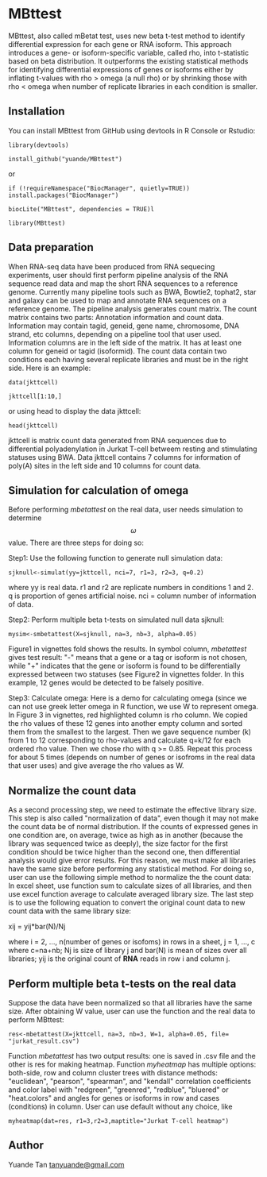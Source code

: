 # MBttest

MBttest, also called mBetat test, uses new beta t-test method to identify differential expression for each gene or RNA isoform. This approach introduces a gene- or isoform-specific variable, called rho, into t-statistic based on beta distribution. It outperforms the existing statistical methods for identifying differential expressions of genes or isoforms either by inflating t-values with rho > omega (a null rho) or by shrinking those with rho < omega  when number of replicate libraries in each condition is smaller.


## Installation
You can install MBttest from GitHub using devtools in R Console or Rstudio:

`library(devtools)`

`install_github("yuande/MBttest")`

or

`if (!requireNamespace("BiocManager", quietly=TRUE))`
    `install.packages("BiocManager")`

`biocLite("MBttest", dependencies = TRUE)l`

`library(MBttest)`

## Data preparation
When RNA-seq data have been produced from RNA sequecing experiments, user should first perform pipeline analysis of the RNA sequence read data and map the short RNA sequences to a reference genome.  Currently many pipeline tools such as BWA, Bowtie2, tophat2, star and galaxy can be used to map and annotate RNA sequences on a reference genome. The pipeline analysis generates count matrix.  The count matrix contains two parts:  Annotation information and count data. Information may contain  tagid, geneid, gene name, chromosome, DNA strand, etc columns, depending on a pipeline tool that user used. Information columns are in the  left side of the matrix. It has at least one column for geneid or tagid (isoformid). The count data contain two conditions each having several replicate libraries and must be in the right side.  Here is an example:

`data(jkttcell)`

`jkttcell[1:10,]`

or using head to display the data jkttcell:

`head(jkttcell)`

jkttcell is matrix count data generated from RNA sequences due to differential polyadenylation in  Jurkat T-cell betweem resting and stimulating statuses using BWA.  Data jkttcell contains 7 columns for information of poly(A) sites in the left side and 10 columns for count data.

## Simulation for calculation of omega
Before performing *mbetattest* on the real data, user needs simulation to determine $$\omega$$ value. There are three steps for doing so:

Step1: Use the following function to generate null simulation data: 

`sjknull<-simulat(yy=jkttcell, nci=7, r1=3, r2=3, q=0.2)`

where yy is real data. r1 and r2 are replicate numbers in conditions 1 and 2. q is proportion of genes artificial noise.  nci = column number of information of data.

Step2: Perform multiple beta t-tests on simulated null data sjknull:

`mysim<-smbetattest(X=sjknull, na=3, nb=3, alpha=0.05)`

Figure1 in vignettes fold shows the results. In symbol column, *mbetattest* gives test result:  "-" means that a gene or a tag or isoform is not chosen, while "+"  indicates that the gene or isoform is found to be differentially expressed between two statuses (see Figure2 in vignettes folder. In this example, 12 genes would be detected to be falsely positive. 

Step3:  Calculate omega:
Here is a demo for calculating omega (since we can not use greek letter omega in R function, we use W to represent omega. In Figure 3 in vignettes, red highlighted column is rho column. We copied the rho values of these 12 genes into another empty column and sorted them from the smallest to the largest. Then we gave sequence number (k) from 1 to 12 corresponding to rho-values  and calculate q=k/12 for each ordered rho value. Then we chose rho with q >=
 0.85. Repeat this process for about 5 times (depends on number of genes or isofroms in the real data that user uses) and give average the rho values as W.


## Normalize the count data
As a second processing step, we need to estimate the effective library size. This step is also called "normalization of data", even though it may not make the count data be of normal distribution.  If the counts of expressed genes in one condition are, on average, twice as high as in another (because the library was sequenced twice as deeply), the size factor for the first condition should be twice higher than the second one, then differential analysis would give error results. For this reason, we must make all libraries have the same size before performing any statistical method. For doing so, user can use the following simple method to normalize the the count data: In excel sheet, use function sum to calculate sizes of all libraries, and then use excel function average to calculate averaged library size. The last step is to use the following equation to convert the original count data to new count data with the same library size: 
   
xij = yij*bar(N)/Nj

where i = 2, ..., n(number of genes or isofoms) in rows in a sheet, j = 1, ..., c where c=na+nb; Nj is size of library j  and  bar(N) is mean of sizes over all libraries; yij is the original count of **RNA** reads in row i and column j.

## Perform multiple beta t-tests on the real data

Suppose the data have been normalized so that all libraries have the same size.  After obtaining W value, user can use the function and the real data to perform MBttest:

`res<-mbetattest(X=jkttcell, na=3, nb=3, W=1, alpha=0.05, file= "jurkat_result.csv")`

Function *mbetattest* has two output results: one is saved in  .csv file and the other is res  for making heatmap. Function *myheatmap* has multiple options: both-side, row and column cluster trees with distance methods: "euclidean", "pearson", "spearman", and "kendall" correlation coefficients and color label with "redgreen", "greenred", "redblue", "bluered" or "heat.colors" and angles for genes or isoforms in row and cases (conditions) in column. User can use default without any choice, like

`myheatmap(dat=res, r1=3,r2=3,maptitle="Jurkat T-cell heatmap")`

## Author
Yuande Tan
tanyuande@gmail.com
